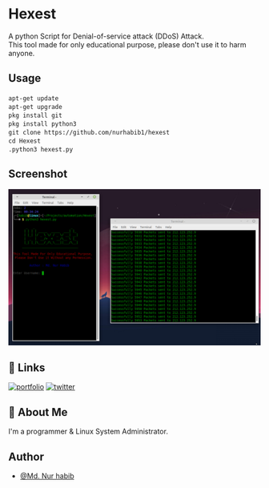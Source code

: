 
# Hexest

A python Script for Denial-of-service attack (DDoS) Attack. <br>
This tool made for only educational purpose, please don't use it to harm anyone.


## Usage
`apt-get update` <br>
`apt-get upgrade` <br>
`pkg install git` <br>
`pkg install python3` <br>
`git clone https://github.com/nurhabib1/hexest` <br>
`cd Hexest` <br>
`.python3 hexest.py` 



## Screenshot

![App Screenshot](./screenshort.png)


## 🔗 Links
[![portfolio](https://img.shields.io/badge/my_portfolio-000?style=for-the-badge&logo=ko-fi&logoColor=white)](https://www.nurhabib.ml/)
[![twitter](https://img.shields.io/badge/twitter-1DA1F2?style=for-the-badge&logo=twitter&logoColor=white)](https://twitter.com/mdnurhabib12)


## 🚀 About Me
I'm a programmer & Linux System Administrator.


## Author

- [@Md. Nur habib](https://www.github.com/nurhabib1)

